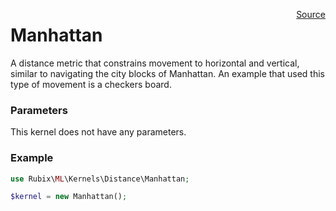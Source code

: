 <span style="float:right;"><a href="https://github.com/RubixML/RubixML/blob/master/src/Kernels/Distance/Manhattan.php">Source</a></span>

# Manhattan
A distance metric that constrains movement to horizontal and vertical, similar to navigating the city blocks of Manhattan. An example that used this type of movement is a checkers board.

### Parameters
This kernel does not have any parameters.

### Example
```php
use Rubix\ML\Kernels\Distance\Manhattan;

$kernel = new Manhattan();
```